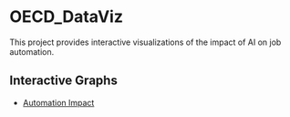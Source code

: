 # OECD_DataViz

This project provides interactive visualizations of the impact of AI on job automation.

## Interactive Graphs

- [Automation Impact](https://alonsomar.github.io/oecd_dataviz/graphs/automation_impact.html)

